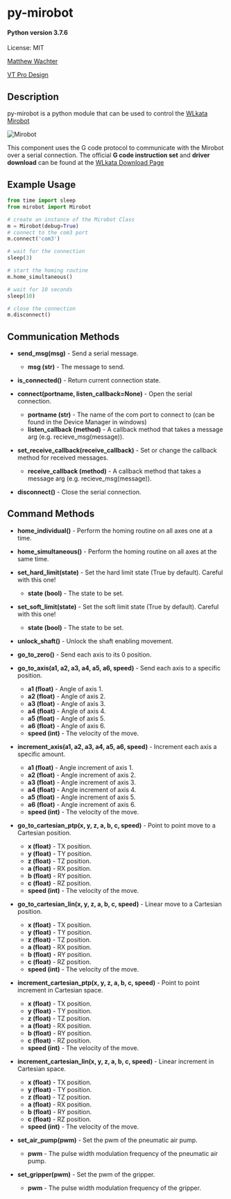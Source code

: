 # py-mirobot

#### Python version 3.7.6

License: MIT

[Matthew Wachter](https://www.matthewwachter.com)

[VT Pro Design](https://www.vtprodesign.com)

## Description

py-mirobot is a python module that can be used to control the [WLkata Mirobot](http://www.wlkata.com/site/index.html)

![Mirobot](/images/Mirobot_Solo_256.jpg)

This component uses the G code protocol to communicate with the Mirobot over a serial connection. The official **G code instruction set** and **driver download** can be found at the [WLkata Download Page](http://www.wlkata.com/site/downloads.html)

## Example Usage

```python
from time import sleep
from mirobot import Mirobot

# create an instance of the Mirobot Class
m = Mirobot(debug=True)
# connect to the com3 port
m.connect('com3')

# wait for the connection
sleep(3)

# start the homing routine
m.home_simultaneous()

# wait for 10 seconds
sleep(10)

# close the connection
m.disconnect()
```

## Communication Methods

- **send_msg(msg)** - Send a serial message.
	- **msg (str)** - The message to send.

- **is_connected()** - Return current connection state.

- **connect(portname, listen_callback=None)** - Open the serial connection.
	- **portname (str)** - The name of the com port to connect to (can be found in the Device Manager in windows)
	- **listen_callback (method)** - A callback method that takes a message arg (e.g. recieve_msg(message)).

- **set_receive_callback(receive_callback)** - Set or change the callback method for received messages.
	- **receive_callback (method)** - A callback method that takes a message arg (e.g. recieve_msg(message)).

- **disconnect()** - Close the serial connection.

## Command Methods

- **home_individual()** - Perform the homing routine on all axes one at a time.

- **home_simultaneous()** - Perform the homing routine on all axes at the same time.

- **set_hard_limit(state)** - Set the hard limit state (True by default). Careful with this one!
	- **state (bool)** - The state to be set.

- **set_soft_limit(state)** - Set the soft limit state (True by default). Careful with this one!
	- **state (bool)** - The state to be set.

- **unlock_shaft()** - Unlock the shaft enabling movement.

- **go_to_zero()** - Send each axis to its 0 position.

- **go_to_axis(a1, a2, a3, a4, a5, a6, speed)** - Send each axis to a specific position.
	- **a1 (float)** - Angle of axis 1.
	- **a2 (float)** - Angle of axis 2.
	- **a3 (float)** - Angle of axis 3.
	- **a4 (float)** - Angle of axis 4.
	- **a5 (float)** - Angle of axis 5.
	- **a6 (float)** - Angle of axis 6.
	- **speed (int)** - The velocity of the move.

- **increment_axis(a1, a2, a3, a4, a5, a6, speed)** - Increment each axis a specific amount.
	- **a1 (float)** - Angle increment of axis 1.
	- **a2 (float)** - Angle increment of axis 2.
	- **a3 (float)** - Angle increment of axis 3.
	- **a4 (float)** - Angle increment of axis 4.
	- **a5 (float)** - Angle increment of axis 5.
	- **a6 (float)** - Angle increment of axis 6.
	- **speed (int)** - The velocity of the move.

- **go_to_cartesian_ptp(x, y, z, a, b, c, speed)** - Point to point move to a Cartesian position.
	- **x (float)** - TX position.
	- **y (float)** - TY position.
	- **z (float)** - TZ position.
	- **a (float)** - RX position.
	- **b (float)** - RY position.
	- **c (float)** - RZ position.
	- **speed (int)** - The velocity of the move.

- **go_to_cartesian_lin(x, y, z, a, b, c, speed)** - Linear move to a Cartesian position.
	- **x (float)** - TX position.
	- **y (float)** - TY position.
	- **z (float)** - TZ position.
	- **a (float)** - RX position.
	- **b (float)** - RY position.
	- **c (float)** - RZ position.
	- **speed (int)** - The velocity of the move.

- **increment_cartesian_ptp(x, y, z, a, b, c, speed)** - Point to point increment in Cartesian space.
	- **x (float)** - TX position.
	- **y (float)** - TY position.
	- **z (float)** - TZ position.
	- **a (float)** - RX position.
	- **b (float)** - RY position.
	- **c (float)** - RZ position.
	- **speed (int)** - The velocity of the move.

- **increment_cartesian_lin(x, y, z, a, b, c, speed)** - Linear increment in Cartesian space.
	- **x (float)** - TX position.
	- **y (float)** - TY position.
	- **z (float)** - TZ position.
	- **a (float)** - RX position.
	- **b (float)** - RY position.
	- **c (float)** - RZ position.
	- **speed (int)** - The velocity of the move.

- **set_air_pump(pwm)** - Set the pwm of the pneumatic air pump.
	- **pwm** - The pulse width modulation frequency of the pneumatic air pump.

- **set_gripper(pwm)** - Set the pwm of the gripper.
	- **pwm** - The pulse width modulation frequency of the gripper.